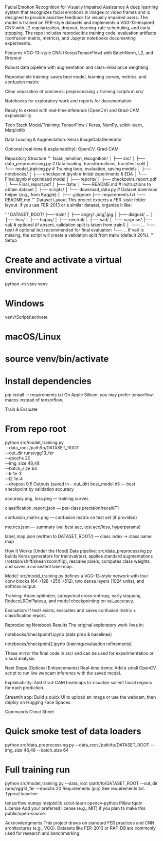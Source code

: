 Facial Emotion Recognition for Visually Impaired Assistance
A deep learning system that recognizes facial emotions in images or video frames and is designed to provide assistive feedback for visually impaired users. The model is trained on FER-style datasets and implements a VGG-13–inspired CNN with L2 regularization, dropout, learning-rate scheduling, and early stopping. The repo includes reproducible training code, evaluation artifacts (confusion matrix, metrics), and Jupyter notebooks documenting experiments.

Features
VGG-13–style CNN (Keras/TensorFlow) with BatchNorm, L2, and Dropout

Robust data pipeline with augmentation and class-imbalance weighting

Reproducible training: saves best model, learning curves, metrics, and confusion matrix

Clear separation of concerns: preprocessing + training scripts in src/

Notebooks for exploratory work and reports for documentation

Ready to extend with real-time inference (OpenCV) and Grad-CAM explainability

Tech Stack
Model/Training: TensorFlow / Keras, NumPy, scikit-learn, Matplotlib

Data Loading & Augmentation: Keras ImageDataGenerator

Optional (real-time & explainability): OpenCV, Grad-CAM

Repository Structure
'''
facial_emotion_recognition/
│
├── src/
│   ├── data_preprocessing.py     # Data loading, transformations, train/test split
│   └── model_training.py         # Training loop, evaluation, saving models
│
├── notebooks/
│   ├── checkpoint.ipynb         # Initial experiments & EDA
│   └── Final.ipynb              # optimized model
│
├── reports/
│   ├── checkpoint_report.pdf
│   └── Final_report.pdf
│
├── data/
│   └── README.md                 # Instructions to obtain dataset
│
├── scripts/
│   └── download_data.py          # Dataset download helper (e.g., from Kaggle)
│
├── .gitignore
├── requirements.txt
└── README.md
'''
Dataset Layout
This project expects a FER-style folder layout. If you use FER-2013 or a similar dataset, organize it like:

'''
DATASET_ROOT/
├── train/
│   ├── angry/      *.png|*.jpg
│   ├── disgust/    ...
│   ├── fear/
│   ├── happy/
│   ├── neutral/
│   ├── sad/
│   └── surprise/
├── val/            # optional (if absent, validation split is taken from train/)
│   └── ...
└── test/           # optional but recommended for final evaluation
    └── ...
If val/ is missing, the script will create a validation split from train/ (default 20%).
'''
Setup

# Create and activate a virtual environment
python -m venv venv
# Windows
venv\Scripts\activate
# macOS/Linux
# source venv/bin/activate

# Install dependencies
pip install -r requirements.txt
On Apple Silicon, you may prefer tensorflow-macos instead of tensorflow.

Train & Evaluate

# From repo root
python src/model_training.py \
  --data_root /path/to/DATASET_ROOT \
  --out_dir runs/vgg13_fer \
  --epochs 20 \
  --img_size 48,48 \
  --batch_size 64 \
  --lr 1e-3 \
  --l2 1e-4 \
  --dropout 0.5
Outputs (saved in --out_dir)
best_model.h5 — best checkpoint by validation accuracy

accuracy.png, loss.png — training curves

classification_report.json — per-class precision/recall/F1

confusion_matrix.png — confusion matrix on test set (if provided)

metrics.json — summary (val best acc, test acc/loss, hyperparams)

label_map.json (written to DATASET_ROOT/) — class index → class name map

How It Works (Under the Hood)
Data pipeline: src/data_preprocessing.py builds Keras generators for train/val/test, applies standard augmentations (rotation/shift/shear/zoom/flip), rescales pixels, computes class weights, and saves a consistent label map.

Model: src/model_training.py defines a VGG-13–style network with four conv blocks (64→128→256→512), two dense layers (1024 units), and softmax output.

Training: Adam optimizer, categorical cross-entropy, early stopping, ReduceLROnPlateau, and model checkpointing on val_accuracy.

Evaluation: If test/ exists, evaluates and saves confusion matrix + classification report.

Reproducing Notebook Results
The original exploratory work lives in:

notebooks/checkpoint1.ipynb (data prep & baselines)

notebooks/checkpoint2.ipynb (training/evaluation refinements)

These mirror the final code in src/ and can be used for experimentation or visual analysis.

Next Steps (Optional Enhancements)
Real-time demo: Add a small OpenCV script to run live webcam inference with the saved model.

Explainability: Add Grad-CAM heatmaps to visualize salient facial regions for each prediction.

Streamlit app: Build a quick UI to upload an image or use the webcam, then deploy on Hugging Face Spaces.

Commands Cheat Sheet

# Quick smoke test of data loaders
python src/data_preprocessing.py --data_root /path/to/DATASET_ROOT --img_size 48,48 --batch_size 64

# Full training run
python src/model_training.py --data_root /path/to/DATASET_ROOT --out_dir runs/vgg13_fer --epochs 20
Requirements (pip)
See requirements.txt. Typical baseline:

tensorflow
numpy
matplotlib
scikit-learn
opencv-python
Pillow
tqdm
License
Add your preferred license (e.g., MIT) if you plan to make this public/open-source.

Acknowledgments
This project draws on standard FER practices and CNN architectures (e.g., VGG). Datasets like FER-2013 or RAF-DB are commonly used for research and benchmarking.
